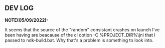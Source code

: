 


## DEV LOG

**NOTE(05/09/2022):**

It seems that the source of the "random" consistant crashes on launch I've been having
are beacause of the cl option -C %PROJECT_DIR%\jni that I passed to ndk-build.bat.
Why that's a problem is something to look into. 




